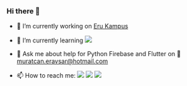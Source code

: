 ### Hi there 👋


- 🔭 I’m currently working on [Eru Kampus](https://play.google.com/store/apps/details?id=com.eru_yardim)
- 🌱 I’m currently learning ![](https://img.shields.io/badge/Flutter-02569B?style=for-the-badge&logo=flutter&logoColor=white)
- 💬 Ask me about help for Python Firebase and Flutter on 📧 muratcan.eravsar@hotmail.com

- 📫 How to reach me: [![](https://img.shields.io/badge/LinkedIn-0077B5?style=for-the-badge&logo=linkedin&logoColor=white)](https://www.linkedin.com/in/murat-can-erav%C5%9Far-274428191/)  [![](https://img.shields.io/badge/Instagram-E4405F?style=for-the-badge&logo=instagram&logoColor=white)](https://www.instagram.com/muratcan.eravsar)  [![](https://img.shields.io/badge/Twitter-1DA1F2?style=for-the-badge&logo=twitter&logoColor=white)](https://twitter.com/muratcaneravsar)








